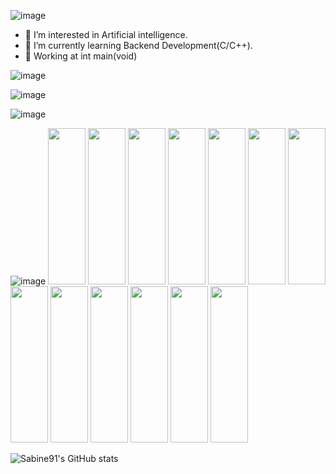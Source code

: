 ![image](https://user-images.githubusercontent.com/96158726/152914620-223c5fa5-6d75-45d1-9b64-35a6b9e83171.png)

- 👀 I’m interested in Artificial intelligence.
- 🌱 I’m currently learning Backend Development(C/C++).
- 🏬 Working at int main(void)

![image](https://user-images.githubusercontent.com/96158726/152921175-067b5936-08fc-4ba5-be67-7c8c167a1227.png)

![image](https://user-images.githubusercontent.com/96158726/152920469-d00b916f-60e6-46a1-9c60-bda4858599e8.png)

![image](https://user-images.githubusercontent.com/96158726/152920654-51b3e178-ee3e-490f-894b-b795268ee234.png)

![image](https://user-images.githubusercontent.com/96158726/152921674-167da391-ac5a-42b8-892c-b45edbc7f434.png)
<img src="https://cdn.jsdelivr.net/gh/devicons/devicon/icons/bash/bash-original.svg" width="60" height="250" />
<img src="https://cdn.jsdelivr.net/gh/devicons/devicon/icons/gcc/gcc-original.svg" width="60" height="250"/>
<img src="https://cdn.jsdelivr.net/gh/devicons/devicon/icons/git/git-original.svg" width="60" height="250"/>
<img src="https://cdn.jsdelivr.net/gh/devicons/devicon/icons/linux/linux-original.svg" width="60" height="250" />
<img src="https://cdn.jsdelivr.net/gh/devicons/devicon/icons/markdown/markdown-original.svg" width="60" height="250" />
<img src="https://cdn.jsdelivr.net/gh/devicons/devicon/icons/vscode/vscode-original.svg" width="60" height="250" />
<img src="https://cdn.jsdelivr.net/gh/devicons/devicon/icons/vim/vim-original.svg" width="60" height="250" />
<img src="https://cdn.jsdelivr.net/gh/devicons/devicon/icons/c/c-original.svg" width="60" height="250" />
<img src="https://cdn.jsdelivr.net/gh/devicons/devicon/icons/cplusplus/cplusplus-original.svg" width="60" height="250"/>
<img src="https://cdn.jsdelivr.net/gh/devicons/devicon/icons/python/python-original.svg" width="60" height="250" />
<img src="https://cdn.jsdelivr.net/gh/devicons/devicon/icons/google/google-original.svg" width="60" height="250"/>
<img src="https://cdn.jsdelivr.net/gh/devicons/devicon/icons/figma/figma-original.svg" width="60" height="250" />
<img src="https://cdn.jsdelivr.net/gh/devicons/devicon/icons/canva/canva-original.svg" width="60" height="250" />

![Sabine91's GitHub stats](https://github-readme-stats.vercel.app/api?username=Sabine91&show_icons=true&theme=moltack) 

